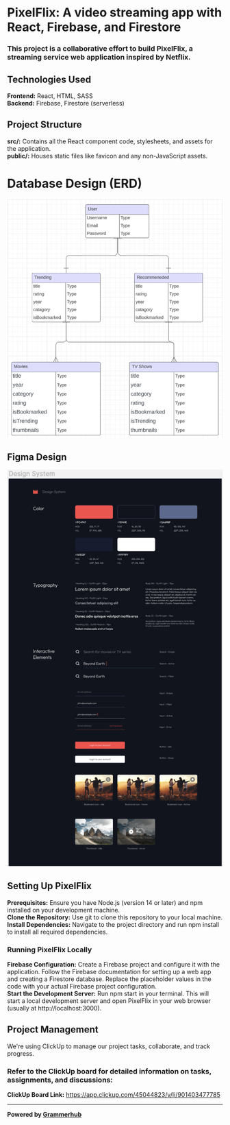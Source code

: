 # PixelFlix: A video streaming app with React, Firebase, and Firestore
### This project is a collaborative effort to build PixelFlix, a streaming service web application inspired by Netflix.

## Technologies Used
**Frontend:** React, HTML, SASS  
**Backend:** Firebase, Firestore (serverless)

## Project Structure
**src/:** Contains all the React component code, stylesheets, and assets for the application.  
**public/:** Houses static files like favicon and any non-JavaScript assets.

# Database Design (ERD)
!["Alternative Text"](PixelFlix%20ERD1.png)

## Figma Design
!["Alternative Text"](Design%20System%20Figma.png)

## Setting Up PixelFlix
**Prerequisites:** Ensure you have Node.js (version 14 or later) and npm installed on your development machine.  
**Clone the Repository:** Use git to clone this repository to your local machine.  
**Install Dependencies:** Navigate to the project directory and run npm install to install all required dependencies.

### Running PixelFlix Locally
**Firebase Configuration:** Create a Firebase project and configure it with the application. Follow the Firebase documentation for setting up a web app and creating a Firestore database. Replace the placeholder values in the code with your actual Firebase project configuration.  
**Start the Development Server:** Run npm start in your terminal. This will start a local development server and open PixelFlix in your web browser (usually at http://localhost:3000).

## Project Management
We're using ClickUp to manage our project tasks, collaborate, and track progress.  
### Refer to the ClickUp board for detailed information on tasks, assignments, and discussions:

**ClickUp Board Link:** https://app.clickup.com/45044823/v/li/901403477785
______________________________
**Powered by [Grammerhub](http://discord.grammerhub.org)**

